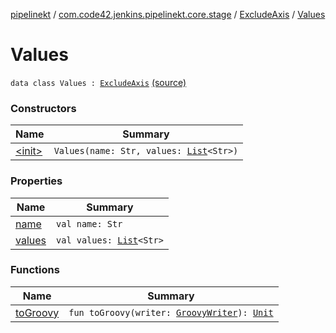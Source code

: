 [pipelinekt](../../../index.md) / [com.code42.jenkins.pipelinekt.core.stage](../../index.md) / [ExcludeAxis](../index.md) / [Values](./index.md)

# Values

`data class Values : `[`ExcludeAxis`](../index.md) [(source)](https://github.com/code42/pipelinekt/tree/master/core/src/main/kotlin/com/code42/jenkins/pipelinekt/core/stage/ExcludeAxis.kt#L10)

### Constructors

| Name | Summary |
|---|---|
| [&lt;init&gt;](-init-.md) | `Values(name: Str, values: `[`List`](https://kotlinlang.org/api/latest/jvm/stdlib/kotlin.collections/-list/index.html)`<Str>)` |

### Properties

| Name | Summary |
|---|---|
| [name](name.md) | `val name: Str` |
| [values](values.md) | `val values: `[`List`](https://kotlinlang.org/api/latest/jvm/stdlib/kotlin.collections/-list/index.html)`<Str>` |

### Functions

| Name | Summary |
|---|---|
| [toGroovy](to-groovy.md) | `fun toGroovy(writer: `[`GroovyWriter`](../../../com.code42.jenkins.pipelinekt.core.writer/-groovy-writer/index.md)`): `[`Unit`](https://kotlinlang.org/api/latest/jvm/stdlib/kotlin/-unit/index.html) |
